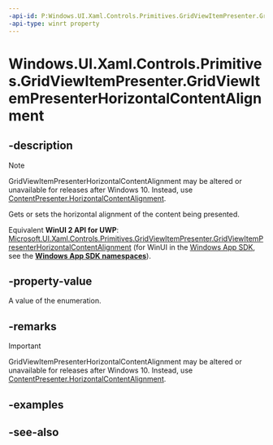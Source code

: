 ```yaml
---
-api-id: P:Windows.UI.Xaml.Controls.Primitives.GridViewItemPresenter.GridViewItemPresenterHorizontalContentAlignment
-api-type: winrt property
---
```


<!-- Property syntax
public Windows.UI.Xaml.HorizontalAlignment GridViewItemPresenterHorizontalContentAlignment { get;  set; }
-->

# Windows.UI.Xaml.Controls.Primitives.GridViewItemPresenter.GridViewItemPresenterHorizontalContentAlignment

## -description
> [!NOTE]
> GridViewItemPresenterHorizontalContentAlignment may be altered or unavailable for releases after Windows 10. Instead, use [ContentPresenter.HorizontalContentAlignment](../windows.ui.xaml.controls/contentpresenter_horizontalcontentalignment.md).

Gets or sets the horizontal alignment of the content being presented.

Equivalent **WinUI 2 API for UWP**: [Microsoft.UI.Xaml.Controls.Primitives.GridViewItemPresenter.GridViewItemPresenterHorizontalContentAlignment](/windows/winui/api/microsoft.ui.xaml.controls.primitives.gridviewitempresenter.gridviewitempresenterhorizontalcontentalignment) (for WinUI in the [Windows App SDK](/windows/apps/windows-app-sdk/), see the **[Windows App SDK namespaces](/windows/windows-app-sdk/api/winrt/)**).

## -property-value
A value of the enumeration.

## -remarks
> [!IMPORTANT]
> GridViewItemPresenterHorizontalContentAlignment may be altered or unavailable for releases after Windows 10. Instead, use [ContentPresenter.HorizontalContentAlignment](../windows.ui.xaml.controls/contentpresenter_horizontalcontentalignment.md).

## -examples

## -see-also
